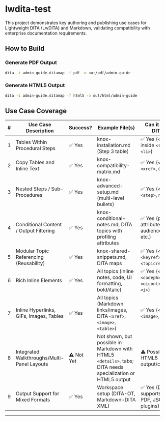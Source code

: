 # lwdita-test

This project demonstrates key authoring and publishing use cases for Lightweight DITA (LwDITA) and Markdown, validating compatibility with enterprise documentation requirements.

## How to Build

### Generate PDF Output
```sh
dita -i admin-guide.ditamap -f pdf -o out/pdf/admin-guide
```

### Generate HTML5 Output
```sh
dita -i admin-guide.ditamap -f html5 -o out/html/admin-guide
```

## Use Case Coverage

| # | Use Case Description | Success? | Example File(s) | Can it be done in DITA XML? |
|---|----------------------|----------|------------------|----------------------------|
| 1 | Tables Within Procedural Steps | ✅ Yes | knox-installation.md (Step 3 table) | ✅ Yes (`<table>` inside `<step>` or `<li>`) |
| 2 | Copy Tables and Inline Text | ✅ Yes | knox-compatibility-matrix.md | ✅ Yes (`<table>`, `<ph>`, `<xref>`, etc.) |
| 3 | Nested Steps / Sub-Procedures | ✅ Yes | knox-advanced-setup.md (multi-level bullets) | ✅ Yes (`<substeps>` in `<step>`, nested lists) |
| 4 | Conditional Content / Output Filtering | ✅ Yes | knox-conditional-notes.md, DITA topics with profiling attributes | ✅ Yes (profiling attributes: product, audience, platform, etc.) |
| 5 | Modular Topic Referencing (Reusability) | ✅ Yes | knox-shared-snippets.md, DITA maps | ✅ Yes (`<conref>`, `<keyref>`, `<topicref>`) |
| 6 | Rich Inline Elements | ✅ Yes | All topics (inline notes, code, UI formatting, bold/italic) | ✅ Yes (`<note>`, `<codeph>`, `<uicontrol>`, `<b>`, `<i>`) |
| 7 | Inline Hyperlinks, GIFs, Images, Tables | ✅ Yes | All topics (Markdown links/images, DITA `<xref>`, `<image>`, `<table>`) | ✅ Yes (`<xref>`, `<image>`, `<table>`) |
| 8 | Integrated Walkthroughs/Multi-Panel Layouts | ⚠️ Not Yet | Not shown, but possible in Markdown with HTML5 `<details>`, tabs; DITA needs specialization or HTML5 output | ⚠️ Possible with HTML5 output/customization |
| 9 | Output Support for Mixed Formats | ✅ Yes | Workspace setup (DITA-OT, Markdown+DITA XML) | ✅ Yes (DITA-OT supports HTML5, PDF, JSON/XML with plugins) |

---

